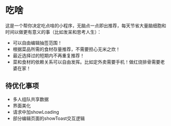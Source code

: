 # 吃啥

这是一个帮你决定吃点啥的小程序，无脑点一点即出推荐，每天节省大量脑细胞和时间以做更有意义的事（比如发呆和思考人生）：

- 可以自由编辑抽签范围！
- 根据菜品所需的食材存量推荐，不需要担心无米之炊！
- 最近选择过的短期内不再重复推荐！
- 菜和食材的依赖关系可以自由发挥。比如定外卖需要手机！做红烧排骨需要老婆在家！

## 待优化事项

- 多人组队共享数据
- 界面美化
- 请求中加showLoading
- 部分编辑页面的showToast交互逻辑
